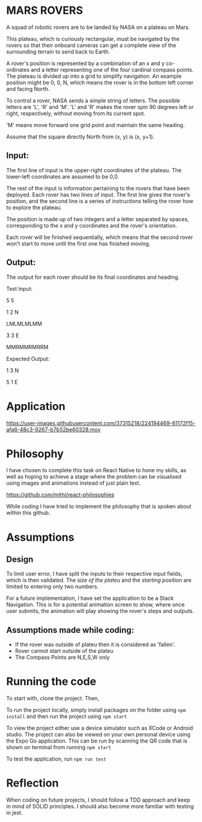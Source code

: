 # MARS ROVERS

A squad of robotic rovers are to be landed by NASA on a plateau on Mars.

This plateau, which is curiously rectangular, must be navigated by the rovers so that their onboard cameras can get a complete view of the surrounding terrain to send back to Earth.

A rover's position is represented by a combination of an x and y co-ordinates and a letter representing one of the four cardinal compass points. The plateau is divided up into a grid to simplify navigation. An example position might be 0, 0, N, which means the rover is in the bottom left corner and facing North.

To control a rover, NASA sends a simple string of letters. The possible letters are 'L', 'R' and 'M'. 'L' and 'R' makes the rover spin 90 degrees left or right, respectively, without moving from its current spot.

'M' means move forward one grid point and maintain the same heading.

Assume that the square directly North from (x, y) is (x, y+1).

## Input:

The first line of input is the upper-right coordinates of the plateau. The lower-left coordinates are assumed to be 0,0.

The rest of the input is information pertaining to the rovers that have been deployed. Each rover has two lines of input. The first line gives the rover's position, and the second line is a series of instructions telling the rover how to explore the plateau.

The position is made up of two integers and a letter separated by spaces, corresponding to the x and y coordinates and the rover's orientation.

Each rover will be finished sequentially, which means that the second rover won't start to move until the first one has finished moving.

## Output:

The output for each rover should be its final coordinates and heading.

Test Input:

5 5

1 2 N

LMLMLMLMM

3 3 E

MMRMMRMRRM

Expected Output:

1 3 N

5 1 E

# Application


https://user-images.githubusercontent.com/37315218/224194469-61172f15-afa6-48c3-9267-b7b52be60328.mov



# Philosophy

I have chosen to complete this task on React Native to hone my skills, as well as hoping to achieve a stage where the problem can be visualised using images and animations instead of just plain text.

https://github.com/mithi/react-philosophies

While coding I have tried to implement the philosophy that is spoken about within this github.

# Assumptions

## Design

To limit user error, I have split the inputs to their respective input fields, which is then validated.
The _size of the plateu_ and the _starting position_ are limited to entering only two numbers.

For a future implementation, I have set the application to be a Stack Navigation. This is for a potential animation screen to show, where once user submits, the animation will play showing the rover's steps and outputs.

## Assumptions made while coding:

- If the rover was outside of plateu then it is considered as 'fallen'.
- Rover cannot start outside of the plateu
- The Compass Points are N,E,S,W only

# Running the code

To start with, clone the project. Then,

To run the project locally, simply install packages on the folder using
`npm install`
and then run the project using
`npm start`

To view the project either use a device simulator such as XCode or Android studio.
The project can also be viewed on your own personal device using the Expo Go application. This can be run by scanning the QR code that is shown on terminal from running `npm start`

To test the application, run `npm run test`

# Reflection

When coding on future projects, I should follow a TDD approach and keep in mind of SOLID principles. I should also become more familiar with testing in jest.
